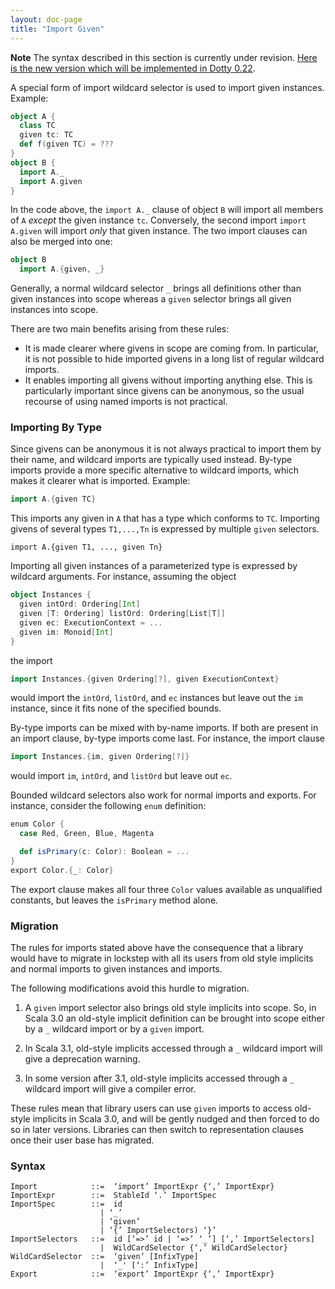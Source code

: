 ```yaml
---
layout: doc-page
title: "Import Given"
---
```


**Note** The syntax described in this section is currently under revision.
[Here is the new version which will be implemented in Dotty 0.22](./given-imports.html).

A special form of import wildcard selector is used to import given instances. Example:
```scala
object A {
  class TC
  given tc: TC
  def f(given TC) = ???
}
object B {
  import A._
  import A.given
}
```
In the code above, the `import A._` clause of object `B` will import all members
of `A` _except_ the given instance `tc`. Conversely, the second import `import A.given` will import _only_ that given instance.
The two import clauses can also be merged into one:
```scala
object B
  import A.{given, _}
```

Generally, a normal wildcard selector `_` brings all definitions other than given instances into scope whereas a `given` selector brings all given instances into scope.

There are two main benefits arising from these rules:

 - It is made clearer where givens in scope are coming from.
   In particular, it is not possible to hide imported givens in a long list of regular wildcard imports.
 - It enables importing all givens
   without importing anything else. This is particularly important since givens
   can be anonymous, so the usual recourse of using named imports is not
   practical.

### Importing By Type

Since givens can be anonymous it is not always practical to import them by their name, and wildcard imports are typically used instead. By-type imports provide a more specific alternative to wildcard imports, which makes it clearer what is imported. Example:

```scala
import A.{given TC}
```
This imports any given in `A` that has a type which conforms to `TC`. Importing givens of several types `T1,...,Tn`
is expressed by multiple `given` selectors.
```
import A.{given T1, ..., given Tn}
```
Importing all given instances of a parameterized type is expressed by wildcard arguments.
For instance, assuming the object
```scala
object Instances {
  given intOrd: Ordering[Int]
  given [T: Ordering] listOrd: Ordering[List[T]]
  given ec: ExecutionContext = ...
  given im: Monoid[Int]
}
```
the import
```scala
import Instances.{given Ordering[?], given ExecutionContext}
```
would import the `intOrd`, `listOrd`, and `ec` instances but leave out the `im` instance, since it fits none of the specified bounds.

By-type imports can be mixed with by-name imports. If both are present in an import clause, by-type imports come last. For instance, the import clause
```scala
import Instances.{im, given Ordering[?]}
```
would import `im`, `intOrd`, and `listOrd` but leave out `ec`.

Bounded wildcard selectors also work for normal imports and exports. For instance, consider the following `enum` definition:
```scala
enum Color {
  case Red, Green, Blue, Magenta

  def isPrimary(c: Color): Boolean = ...
}
export Color.{_: Color}
```
The export clause makes all four three `Color` values available as unqualified constants, but
leaves the `isPrimary` method alone.

### Migration

The rules for imports stated above have the consequence that a library
would have to migrate in lockstep with all its users from old style implicits and
normal imports to given instances and imports.

The following modifications avoid this hurdle to migration.

 1. A `given` import selector also brings old style implicits into scope. So, in Scala 3.0
    an old-style implicit definition can be brought into scope either by a `_` wildcard import or by a `given` import.

 2. In Scala 3.1, old-style implicits accessed through a `_` wildcard import will give a deprecation warning.

 3. In some version after 3.1, old-style implicits accessed through a `_` wildcard import will give a compiler error.

These rules mean that library users can use `given` imports to access old-style implicits in Scala 3.0,
and will be gently nudged and then forced to do so in later versions. Libraries can then switch to
representation clauses once their user base has migrated.

### Syntax

```
Import            ::=  ‘import’ ImportExpr {‘,’ ImportExpr}
ImportExpr        ::=  StableId ‘.’ ImportSpec
ImportSpec        ::=  id
                    | ‘_’
                    | ‘given’
                    | ‘{’ ImportSelectors) ‘}’
ImportSelectors   ::=  id [‘=>’ id | ‘=>’ ‘_’] [‘,’ ImportSelectors]
                    |  WildCardSelector {‘,’ WildCardSelector}
WildCardSelector  ::=  ‘given’ [InfixType]
                    |  ‘_' [‘:’ InfixType]
Export            ::=  ‘export’ ImportExpr {‘,’ ImportExpr}
```
